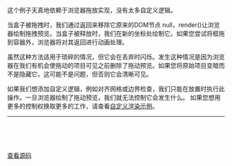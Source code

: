 这个例子天真地依赖于浏览器拖放实现，没有太多自定义逻辑。

当盒子被拖拽时，我们通过返回来移除它原来的DOM节点 null，render()让浏览器绘制拖拽预览。当盒子被释放时，我们在新的坐标处绘制它。如果您尝试将框拖到容器外，浏览器将对其返回进行动画处理。

虽然这种方法适用于琐碎的情况，但它会在丢弃时闪烁。发生这种情况是因为浏览器在我们有机会使拖动的项目可见之前删除了拖动预览。如果您将原始项目变暗而不是隐藏它，这可能不是问题，但否则它会清晰可见。

如果我们想添加自定义逻辑，例如对齐网格或边界检查，我们只能在放置时执行此操作。一旦浏览器绘制了拖动预览，我们就无法控制它会发生什么。 如果您想用更多的控制权换取更多的工作，请查看[自定义渲染示例](./custom-drag-layer)。

----
<br>
<br>
<br>

<script setup>
import Naive from '../../.vitepress/examples/02-drag-around/naive'
</script>

<Naive></Naive>

[查看源码](https://github.com/hcg1023/vue3-dnd/tree/main/packages/docs/src/.vitepress/examples/02-drag-around/naive)
